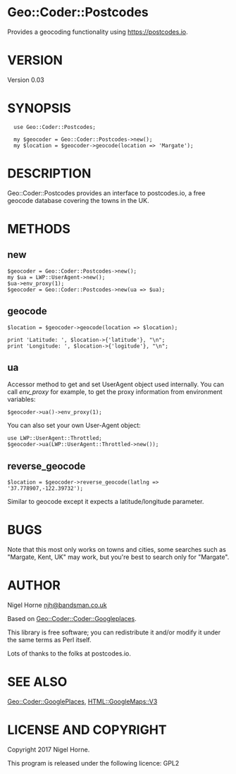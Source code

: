 # Geo::Coder::Postcodes

Provides a geocoding functionality using https://postcodes.io.

# VERSION

Version 0.03

# SYNOPSIS

      use Geo::Coder::Postcodes;

      my $geocoder = Geo::Coder::Postcodes->new();
      my $location = $geocoder->geocode(location => 'Margate');

# DESCRIPTION

Geo::Coder::Postcodes provides an interface to postcodes.io,
a free geocode database covering the towns in the UK.

# METHODS

## new

    $geocoder = Geo::Coder::Postcodes->new();
    my $ua = LWP::UserAgent->new();
    $ua->env_proxy(1);
    $geocoder = Geo::Coder::Postcodes->new(ua => $ua);

## geocode

    $location = $geocoder->geocode(location => $location);

    print 'Latitude: ', $location->{'latitude'}, "\n";
    print 'Longitude: ', $location->{'logitude'}, "\n";

## ua

Accessor method to get and set UserAgent object used internally. You
can call _env\_proxy_ for example, to get the proxy information from
environment variables:

    $geocoder->ua()->env_proxy(1);

You can also set your own User-Agent object:

    use LWP::UserAgent::Throttled;
    $geocoder->ua(LWP::UserAgent::Throttled->new());

## reverse\_geocode

    $location = $geocoder->reverse_geocode(latlng => '37.778907,-122.39732');

Similar to geocode except it expects a latitude/longitude parameter.

# BUGS

Note that this most only works on towns and cities, some searches such as "Margate, Kent, UK"
may work, but you're best to search only for "Margate".

# AUTHOR

Nigel Horne <njh@bandsman.co.uk>

Based on [Geo::Coder::Coder::Googleplaces](https://metacpan.org/pod/Geo::Coder::Coder::Googleplaces).

This library is free software; you can redistribute it and/or modify
it under the same terms as Perl itself.

Lots of thanks to the folks at postcodes.io.

# SEE ALSO

[Geo::Coder::GooglePlaces](https://metacpan.org/pod/Geo::Coder::GooglePlaces), [HTML::GoogleMaps::V3](https://metacpan.org/pod/HTML::GoogleMaps::V3)

# LICENSE AND COPYRIGHT

Copyright 2017 Nigel Horne.

This program is released under the following licence: GPL2
